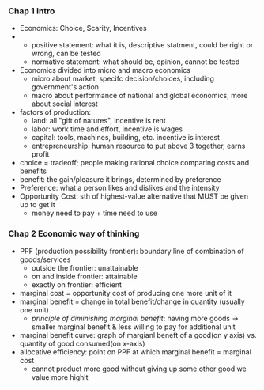 ### Chap 1 Intro 

* Economics: Choice, Scarity, Incentives
* - positive statement: what it is, descriptive statment, could be right or wrong, can be tested
  - normative statement: what should be, opinion, cannot be tested 
* Economics divided into micro and macro economics
  - micro about market, specifc decision/choices, including government's action
  - macro about performance of national and global economics, more about social interest
* factors of production:
  - land: all "gift of natures", incentive is rent
  - labor: work time and effort, incentive is wages
  - capital: tools, machines, building, etc. incentive is interest
  - entrepreneurship: human resource to put above 3 together, earns profit
* choice = tradeoff; people making rational choice comparing costs and benefits
* benefit: the gain/pleasure it brings, determined by preference
* Preference: what a person likes and dislikes and the intensity
* Opportunity Cost: sth of highest-value alternative that MUST be given up to get it
  - money need to pay + time need to use

### Chap 2 Economic way of thinking
* PPF (production possibility frontier): boundary line of combination of goods/services
  - outside the frontier: unattainable
  - on and inside frontier: attainable
  - exactly on frontier: efficient
* marginal cost = opportunity cost of producing one more unit of it 
* marginal benefit = change in total benefit/change in quantity (usually one unit)
  - *principle of diminishing marginal benefit*: having more goods -> smaller marginal benefit & less willing to pay for additional unit
* marginal benefit curve: graph of margianl beneft of a good(on y axis) vs. quantity of good consumed(on x-axis)
* allocative efficiency: point on PPF at which marginal benefit = marginal cost
  - cannot product more good without giving up some other good we value more highlt
